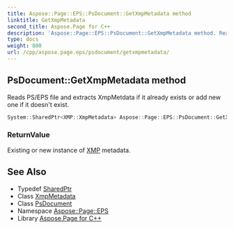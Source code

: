 ```yaml
---
title: Aspose::Page::EPS::PsDocument::GetXmpMetadata method
linktitle: GetXmpMetadata
second_title: Aspose.Page for C++
description: 'Aspose::Page::EPS::PsDocument::GetXmpMetadata method. Reads PS/EPS file and extracts XmpMetdata if it already exists or add new one if it doesn''t exist in C++.'
type: docs
weight: 800
url: /cpp/aspose.page.eps/psdocument/getxmpmetadata/
---
```

## PsDocument::GetXmpMetadata method


Reads PS/EPS file and extracts XmpMetdata if it already exists or add new one if it doesn't exist.

```cpp
System::SharedPtr<XMP::XmpMetadata> Aspose::Page::EPS::PsDocument::GetXmpMetadata()
```


### ReturnValue

Existing or new instance of [XMP](../../../aspose.page.eps.xmp/) metadata.

## See Also

* Typedef [SharedPtr](../../../system/sharedptr/)
* Class [XmpMetadata](../../../aspose.page.eps.xmp/xmpmetadata/)
* Class [PsDocument](../)
* Namespace [Aspose::Page::EPS](../../)
* Library [Aspose.Page for C++](../../../)
